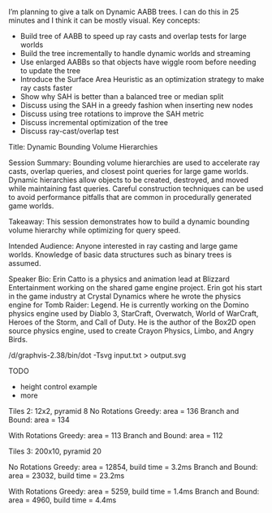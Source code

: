 I’m planning to give a talk on Dynamic AABB trees. I can do this in 25 minutes and I think it can be mostly visual. Key concepts:


- Build tree of AABB to speed up ray casts and overlap tests for large worlds
- Build the tree incrementally to handle dynamic worlds and streaming
- Use enlarged AABBs so that objects have wiggle room before needing to update the tree
- Introduce the Surface Area Heuristic as an optimization strategy to make ray casts faster
- Show why SAH is better than a balanced tree or median split
- Discuss using the SAH in a greedy fashion when inserting new nodes
- Discuss using tree rotations to improve the SAH metric
- Discuss incremental optimization of the tree
- Discuss ray-cast/overlap test


Title:
Dynamic Bounding Volume Hierarchies

Session Summary:
Bounding volume hierarchies are used to accelerate ray casts, overlap queries, and closest point queries for large game worlds. Dynamic hierarchies allow objects to be created, destroyed, and moved while maintaining fast queries. Careful construction techniques can be used to avoid performance pitfalls that are common in procedurally generated game worlds.

Takeaway:
This session demonstrates how to build a dynamic bounding volume hierarchy while optimizing for query speed.

Intended Audience:
Anyone interested in ray casting and large game worlds. Knowledge of basic data structures such as binary trees is assumed.

Speaker Bio:
Erin Catto is a physics and animation lead at Blizzard Entertainment working on the shared game engine project. Erin got his start in the game industry at Crystal Dynamics where he wrote the physics engine for Tomb Raider: Legend. He is currently working on the Domino physics engine used by Diablo 3, StarCraft, Overwatch, World of WarCraft, Heroes of the Storm, and Call of Duty. He is the author of the Box2D open source physics engine, used to create Crayon Physics, Limbo, and Angry Birds.


/d/graphvis-2.38/bin/dot -Tsvg input.txt > output.svg

TODO
- height control example
- more

Tiles 2: 12x2, pyramid 8
No Rotations
Greedy: area = 136
Branch and Bound: area = 134

With Rotations
Greedy: area = 113
Branch and Bound: area = 112

Tiles 3: 200x10, pyramid 20

No Rotations
Greedy: area = 12854, build time = 3.2ms
Branch and Bound: area = 23032, build time = 23.2ms

With Rotations
Greedy: area = 5259, build time = 1.4ms
Branch and Bound: area = 4960, build time = 4.4ms

